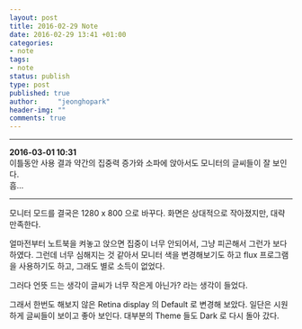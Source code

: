 ```yaml
---
layout: post
title: 2016-02-29 Note
date: 2016-02-29 13:41 +01:00
categories:
- note
tags:
- note
status: publish
type: post
published: true
author:     "jeonghopark"
header-img: ""
comments: true
---
```

***
**2016-03-01 10:31**    
이틀동안 사용 결과 약간의 집중력 증가와 소파에 앉아서도 모니터의 글씨들이 잘 보인다.   
흠...




***


모니터 모드를 결국은 1280 x 800 으로 바꾸다.
화면은 상대적으로 작아졌지만, 대략 만족한다.

얼마전부터 노트북을 켜놓고 앉으면 집중이 너무 안되어서, 그냥 피곤해서 그런가 보다 하였다.
그런데 너무 심해지는 것 같아서 모니터 색을 변경해보기도 하고 flux 프로그램을 사용하기도 하고,
그래도 별로 소득이 없었다.

그러다 언뜻 드는 생각이 글씨가 너무 작은게 아닌가? 라는 생각이 들었다.

그래서 한번도 해보지 않은 Retina display 의 Default 로 변경해 보았다.
일단은 시원하게 글씨들이 보이고 좋아 보인다.
대부분의 Theme 들도 Dark 로 다시 돌아 갔다.
